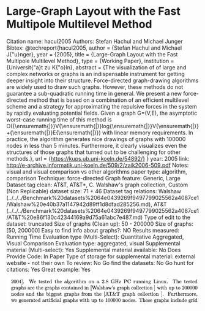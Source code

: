 # Large-Graph Layout with the Fast Multipole Multilevel Method

Citation name: hacul2005
Authors: Stefan Hachul and Michael Junger
Bibtex: @techreport{hacul2005,
author = {Stefan Hachul and Michael J{\"u}nger},
year = {2005},
title = {Large-Graph Layout with the Fast Multipole Multilevel Method},
type = {Working Paper},
institution = {Universit{\"a}t zu K{\"o}ln},
abstract = {The visualization of of large and complex networks or graphs is an indispensable instrument for getting deeper insight into their structure. Force-directed graph-drawing algorithms are widely used to draw such graphs. However, these methods do not guarantee a sub-quadratic running time in general. We present a new force-directed method that is based on a combination of an efficient multilevel scheme and a strategy for approximating the repulsive forces in the system by rapidly evaluating potential fields. Given a graph G=(V,E), the asymptotic worst-case running time of this method is O({\ensuremath{|}}V{\ensuremath{|}}log{\ensuremath{|}}V{\ensuremath{|}}+{\ensuremath{|}}E{\ensuremath{|}}) with linear memory requirements. In practice, the algorithm generates nice drawings of graphs with 100000 nodes in less than 5 minutes. Furthermore, it clearly visualizes even the structures of those graphs that turned out to be challenging for other methods.},
url = {https://kups.ub.uni-koeln.de/54892/}
}
year: 2005
link: http://e-archive.informatik.uni-koeln.de/509/2/zaik2006-509.pdf
Notes: visual and visual comparison vs other algorithms
paper type: algorithm, comparison
Technique: force-directed
Graph feature: Generic, Large
Dataset tag clean: AT&T, AT&T*, C. Walshaw's graph collection, Custom (Non Replicable)
dataset size: 71 + 46
Dataset tag relations: Walshaw (../../../Benchmark%20datasets%2064e0439269f9497799025562a4087ce1/Walshaw%20e40b37a1147942d89ff1d8dfad285256.md), AT&T (../../../Benchmark%20datasets%2064e0439269f9497799025562a4087ce1/AT&T%20e86f130c42344169a9d75a61abc7e487.md)
Type of edit to the dataset: truncated
Size of graphs (Clean up): 50 - 200000
Size of graphs: [50, 200000]
Easy to find info about graphs?: NO
Results measured: Running Time
Evaluation type (Multi-Select): Quantitative Aggregated, Visual Comparison
Evaluation type: aggregated, visual
Supplemental material (Multi-select): Yes
Supplemental material available: No
Does Provide Code: In Paper
Type of storage for supplemental material: external website - not their own
To review: No
Go find the datasets: No
Go hunt for citations: Yes
Great example: Yes

![Untitled](Large-Graph%20Layout%20with%20the%20Fast%20Multipole%20Multile%20b88c56b7799741ccbbb9d4f05ea8df4b/Untitled.png)